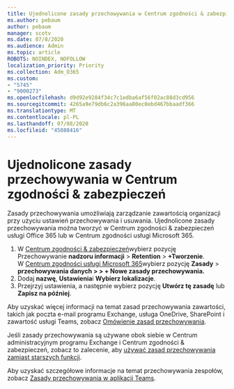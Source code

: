 ```yaml
---
title: Ujednolicone zasady przechowywania w Centrum zgodności & zabezpieczeń
ms.author: pebaum
author: pebaum
manager: scotv
ms.date: 07/8/2020
ms.audience: Admin
ms.topic: article
ROBOTS: NOINDEX, NOFOLLOW
localization_priority: Priority
ms.collection: Adm_O365
ms.custom:
- "5745"
- "9000273"
ms.openlocfilehash: d9d92e9284f34c7c1edba6af56f02ac88d3cd956
ms.sourcegitcommit: 4265a9e79db6c2a396aa80ec0ebd467bbaadf366
ms.translationtype: MT
ms.contentlocale: pl-PL
ms.lasthandoff: 07/08/2020
ms.locfileid: "45088416"
---
```

# <a name="unified-retention-policies-in-the-security--compliance-center"></a>Ujednolicone zasady przechowywania w Centrum zgodności & zabezpieczeń

Zasady przechowywania umożliwiają zarządzanie zawartością organizacji przy użyciu ustawień przechowywania i usuwania. Ujednolicone zasady przechowywania można tworzyć w Centrum zgodności & zabezpieczeń usługi Office 365 lub w Centrum zgodności usługi Microsoft 365. 

1. W [Centrum zgodności & zabezpieczeń](https://go.microsoft.com/fwlink/p/?linkid=2077143)wybierz pozycję Przechowywanie **nadzoru informacji**  >  **Retention**  >  **+Tworzenie**. <br/>
    W [Centrum zgodności usługi Microsoft 365](https://go.microsoft.com/fwlink/p/?linkid=2077149)wybierz pozycję **Zasady**  >  **przechowywania danych > > + Nowe zasady przechowywania.**
2. Dodaj **nazwę**, **Ustawienia**i **Wybierz lokalizacje**.
3. Przejrzyj ustawienia, a następnie wybierz pozycję **Utwórz tę zasadę** lub **Zapisz na później**.  
      
Aby uzyskać więcej informacji na temat zasad przechowywania zawartości, takich jak poczta e-mail programu Exchange, usługa OneDrive, SharePoint i zawartość usługi Teams, zobacz [Omówienie zasad przechowywania](https://go.microsoft.com/fwlink/?linkid=2127785).  
    
Jeśli zasady przechowywania są używane obok siebie w Centrum administracyjnym programu Exchange i Centrum zgodności & zabezpieczeń, zobacz to zalecenie, aby [używać zasad przechowywania zamiast starszych funkcji](https://docs.microsoft.com/microsoft-365/compliance/retention-policies?view=o365-worldwide#use-a-retention-policy-instead-of-older-features).  
    
Aby uzyskać szczegółowe informacje na temat przechowywania zespołów, zobacz [Zasady przechowywania w aplikacji Teams](https://docs.microsoft.com/microsoftteams/retention-policies).